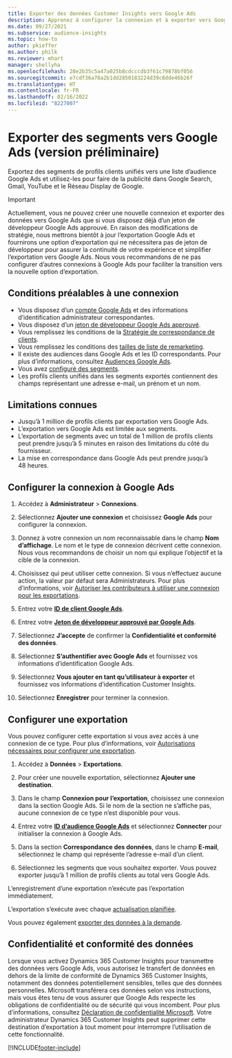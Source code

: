 ```yaml
---
title: Exporter des données Customer Insights vers Google Ads
description: Apprenez à configurer la connexion et à exporter vers Google Ads.
ms.date: 09/27/2021
ms.subservice: audience-insights
ms.topic: how-to
author: pkieffer
ms.author: philk
ms.reviewer: mhart
manager: shellyha
ms.openlocfilehash: 28e2b35c5a47a025b8cdcccdb3f61c79878bf056
ms.sourcegitcommit: e7cdf36a78a2b1dd2850183224d39c8dde46b26f
ms.translationtype: HT
ms.contentlocale: fr-FR
ms.lasthandoff: 02/16/2022
ms.locfileid: "8227007"
---
```

# <a name="export-segments-to-google-ads-preview"></a>Exporter des segments vers Google Ads (version préliminaire)

Exportez des segments de profils clients unifiés vers une liste d’audience Google Ads et utilisez-les pour faire de la publicité dans Google Search, Gmail, YouTube et le Réseau Display de Google. 

> [!IMPORTANT]
> Actuellement, vous ne pouvez créer une nouvelle connexion et exporter des données vers Google Ads que si vous disposez déjà d’un jeton de développeur Google Ads approuvé. En raison des modifications de stratégie, nous mettrons bientôt à jour l’exportation Google Ads et fournirons une option d’exportation qui ne nécessitera pas de jeton de développeur pour assurer la continuité de votre expérience et simplifier l’exportation vers Google Ads. Nous vous recommandons de ne pas configurer d’autres connexions à Google Ads pour faciliter la transition vers la nouvelle option d’exportation.

## <a name="prerequisites-for-connection"></a>Conditions préalables à une connexion

-   Vous disposez d’un [compte Google Ads](https://ads.google.com/) et des informations d’identification administrateur correspondantes.
-   Vous disposez d’un [jeton de développeur Google Ads approuvé](https://developers.google.com/google-ads/api/docs/first-call/dev-token). 
-   Vous remplissez les conditions de la [Stratégie de correspondance de clients](https://support.google.com/adspolicy/answer/6299717).
-   Vous remplissez les conditions des [tailles de liste de remarketing](https://support.google.com/google-ads/answer/7558048).
-   Il existe des audiences dans Google Ads et les ID correspondants. Pour plus d’informations, consultez [Audiences Google Ads](https://support.google.com/google-ads/answer/7558048?hl=en#:~:text=Audience%20lists%20is%20a%20section,Display%20Network%20through%20remarketing%20campaigns.).
-   Vous avez [configuré des segments](segments.md).
-   Les profils clients unifiés dans les segments exportés contiennent des champs représentant une adresse e-mail, un prénom et un nom.

## <a name="known-limitations"></a>Limitations connues

- Jusqu’à 1 million de profils clients par exportation vers Google Ads.
- L’exportation vers Google Ads est limitée aux segments.
- L’exportation de segments avec un total de 1 million de profils clients peut prendre jusqu’à 5 minutes en raison des limitations du côté du fournisseur. 
- La mise en correspondance dans Google Ads peut prendre jusqu’à 48 heures.

## <a name="set-up-connection-to-google-ads"></a>Configurer la connexion à Google Ads

1. Accédez à **Administrateur** > **Connexions**.

1. Sélectionnez **Ajouter une connexion** et choisissez **Google Ads** pour configurer la connexion.

1. Donnez à votre connexion un nom reconnaissable dans le champ **Nom d’affichage**. Le nom et le type de connexion décrivent cette connexion. Nous vous recommandons de choisir un nom qui explique l’objectif et la cible de la connexion.

1. Choisissez qui peut utiliser cette connexion. Si vous n’effectuez aucune action, la valeur par défaut sera Administrateurs. Pour plus d’informations, voir [Autoriser les contributeurs à utiliser une connexion pour les exportations](connections.md#allow-contributors-to-use-a-connection-for-exports).

1. Entrez votre **[ID de client Google Ads](https://support.google.com/google-ads/answer/1704344)**.

1. Entrez votre **[Jeton de développeur approuvé par Google Ads](https://developers.google.com/google-ads/api/docs/first-call/dev-token)**.

1. Sélectionnez **J’accepte** de confirmer la **Confidentialité et conformité des données**.

1. Sélectionnez **S’authentifier avec Google Ads** et fournissez vos informations d’identification Google Ads.

1. Sélectionnez **Vous ajouter en tant qu’utilisateur à exporter** et fournissez vos informations d’identification Customer Insights.

1. Sélectionnez **Enregistrer** pour terminer la connexion. 

## <a name="configure-an-export"></a>Configurer une exportation

Vous pouvez configurer cette exportation si vous avez accès à une connexion de ce type. Pour plus d’informations, voir [Autorisations nécessaires pour configurer une exportation](export-destinations.md#set-up-a-new-export).

1. Accédez à **Données** > **Exportations**.

1. Pour créer une nouvelle exportation, sélectionnez **Ajouter une destination**.

1. Dans le champ **Connexion pour l’exportation**, choisissez une connexion dans la section Google Ads. Si le nom de la section ne s’affiche pas, aucune connexion de ce type n’est disponible pour vous.

1. Entrez votre **[ID d’audience Google Ads](https://support.google.com/google-ads/answer/7558048?hl=en#:~:text=Audience%20lists%20is%20a%20section,Display%20Network%20through%20remarketing%20campaigns.)** et sélectionnez **Connecter** pour initialiser la connexion à Google Ads.

1. Dans la section **Correspondance des données**, dans le champ **E-mail**, sélectionnez le champ qui représente l’adresse e-mail d’un client.

1. Sélectionnez les segments que vous souhaitez exporter. Vous pouvez exporter jusqu’à 1 million de profils clients au total vers Google Ads.

L’enregistrement d’une exportation n’exécute pas l’exportation immédiatement.

L’exportation s’exécute avec chaque [actualisation planifiée](system.md#schedule-tab). 

Vous pouvez également [exporter des données à la demande](export-destinations.md#run-exports-on-demand). 

## <a name="data-privacy-and-compliance"></a>Confidentialité et conformité des données

Lorsque vous activez Dynamics 365 Customer Insights pour transmettre des données vers Google Ads, vous autorisez le transfert de données en dehors de la limite de conformité de Dynamics 365 Customer Insights, notamment des données potentiellement sensibles, telles que des données personnelles. Microsoft transférera ces données selon vos instructions, mais vous êtes tenu de vous assurer que Google Ads respecte les obligations de confidentialité ou de sécurité qui vous incombent. Pour plus d’informations, consultez [Déclaration de confidentialité Microsoft](https://go.microsoft.com/fwlink/?linkid=396732).
Votre administrateur Dynamics 365 Customer Insights peut supprimer cette destination d’exportation à tout moment pour interrompre l’utilisation de cette fonctionnalité.


[!INCLUDE[footer-include](../includes/footer-banner.md)]
